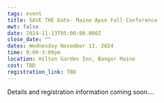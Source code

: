 ```yaml
---
tags: event
title: SAVE THE Date- Maine Apse Fall Conference
mwt: false
date: 2024-11-13T05:00:00.000Z
close_date: ""
dates: Wednesday November 13, 2024
time: 9:00-3:00pm
location: Hilton Garden Inn, Bangor Maine
cost: TBD
registration_link: TBD
---
```

Details and registration information coming soon....
